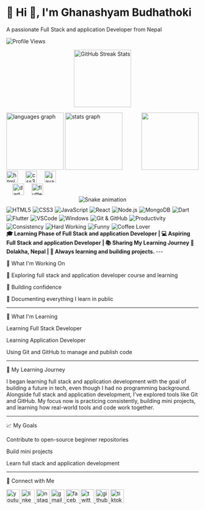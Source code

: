  # 💫 Hi 👋, I'm Ghanashyam Budhathoki
A passionate Full Stack and application Developer from Nepal





<img src="https://komarev.com/ghpvc/?username=ghanashyambudhathoki01&style=plastic&color=blueviolet" alt="Profile Views"/>  
<p align="center">  

<img src="https://github-readme-streak-stats.herokuapp.com/?user=ghanashyambudhathoki01&theme=dracula&hide_border=false&hide_total=true" height="150" alt="GitHub Streak Stats" />  

</p>    <!-- Top Languages -->    <img src="https://github-readme-stats.vercel.app/api/top-langs?username=ghanashyambudhathoki01&locale=en&hide_title=false&layout=compact&card_width=320&langs_count=5&theme=dracula&hide_border=false" height="150" alt="languages graph" />  </div> 

  <img src="https://github-readme-stats.vercel.app/api?username=ghanashyambudhathoki01&show_icons=true&count_private=true&include_all_commits=true&theme=dracula&hide_border=false" height="150" alt="stats graph" /> 

<img align="right" height="150" src="https://camo.githubusercontent.com/2366b34bb903c09617990fb5fff4622f3e941349e846ddb7e73df872a9d21233/68747470733a2f2f63646e2e6472696262626c652e636f6d2f75736572732f3733303730332f73637265656e73686f74732f363538313234332f6176656e746f2e676966" />  

<div align="left">  
  <img src="https://cdn.jsdelivr.net/gh/devicons/devicon/icons/html5/html5-original.svg" height="30" alt="html5 logo" />  
  <img width="12" />  
  <img src="https://cdn.jsdelivr.net/gh/devicons/devicon/icons/css3/css3-original.svg" height="30" alt="css3 logo" />  
  <img width="12" />  
  <img src="https://cdn.jsdelivr.net/gh/devicons/devicon/icons/javascript/javascript-original.svg" height="30" alt="javascript logo" />  
  <div align="left">  
<img width="12" />  
  <img src="https://cdn.jsdelivr.net/gh/devicons/devicon/icons/dart/dart-original.svg" height="30" alt="dart logo" />  
  <img width="12" />  
  <img src="https://cdn.jsdelivr.net/gh/devicons/devicon/icons/flutter/flutter-original.svg" height="30" alt="flutter logo" />  </div>  </div>  

<!-- Snake Game Repo View -->  <div align="center">  
  <img src="https://profile-readme-generator.com/assets/snake.svg" alt="Snake animation" />  
</div>  <div style="display: flex; flex-wrap: wrap; gap: 5px; align-items: center; margin-top: 10px;">    <!-- Tech Stack -->    <img src="https://img.shields.io/badge/HTML5-E34F26?style=for-the-badge&logo=html5&logoColor=white" alt="HTML5">  
  <img src="https://img.shields.io/badge/CSS3-1572B6?style=for-the-badge&logo=css3&logoColor=white" alt="CSS3">  
  <img src="https://img.shields.io/badge/JavaScript-F7DF1E?style=for-the-badge&logo=javascript&logoColor=black" alt="JavaScript">  
  <img src="https://img.shields.io/badge/React-61DAFB?style=for-the-badge&logo=react&logoColor=black" alt="React">  
  <img src="https://img.shields.io/badge/Node.js-339933?style=for-the-badge&logo=node.js&logoColor=white" alt="Node.js">  
  <img src="https://img.shields.io/badge/MongoDB-47A248?style=for-the-badge&logo=mongodb&logoColor=white" alt="MongoDB">  
<img src="https://img.shields.io/badge/Dart-0175C2?style=for-the-badge&logo=dart&logoColor=white" alt="Dart">  
<img src="https://img.shields.io/badge/Flutter-02569B?style=for-the-badge&logo=flutter&logoColor=white" alt="Flutter">    <!-- Tools & Work -->    <img src="https://img.shields.io/badge/VSCode-007ACC?style=for-the-badge&logo=visual-studio-code&logoColor=white" alt="VSCode">  
  <img src="https://img.shields.io/badge/Windows-0078D6?style=for-the-badge&logo=windows&logoColor=white" alt="Windows">  
  <img src="https://img.shields.io/badge/Git-GitHub-181717?style=for-the-badge&logo=github&logoColor=white" alt="Git & GitHub">    <!-- Productivity & Personality -->    <img src="https://img.shields.io/badge/Productivity-20b2aa?style=for-the-badge&logo=notion&logoColor=white" alt="Productivity">  
  <img src="https://img.shields.io/badge/Consistency-ff6347?style=for-the-badge&logo=clockify&logoColor=white" alt="Consistency">  
  <img src="https://img.shields.io/badge/Hard_Working-ff8c00?style=for-the-badge&logo=zapier&logoColor=white" alt="Hard Working">  
  <img src="https://img.shields.io/badge/Funny-ff69b4?style=for-the-badge&logo=messenger&logoColor=white" alt="Funny">  
  <img src="https://img.shields.io/badge/Coffee-Love-6f4e37?style=for-the-badge&logo=coffeescript&logoColor=white" alt="Coffee Lover">  </div>  
<strong>  
🎓 Learning Phase of Full Stack and application Developer | 💻 Aspiring Full Stack and application Developer | 📚 Sharing My Learning Journey    
📍 Dolakha, Nepal | 🧠 Always learning and building projects.  
</strong>  
---

🚧 What I'm Working On

📘 Exploring full stack and application developer course and learning

🎯 Building confidence

🧰 Documenting everything I learn in public



---

🧠 What I'm Learning

Learning Full Stack Developer

Learning Application Developer

Using Git and GitHub to manage and publish code



---

📘 My Learning Journey

I began learning full stack and application  development with the goal of building a future in tech, even though I had no programming background.
Alongside full stack and application development, I’ve explored tools like Git and GitHub. My focus now is practicing consistently, building mini projects, and learning how real-world tools and code work together.


---

📈 My Goals

Contribute to open-source beginner repositories

Build mini projects

Learn full stack and application development



---

🔗 Connect with Me

<div align="left">  
  <!-- YouTube -->  
  <a href="https://www.youtube.com/@Decoded_By_Ghanashyam012" target="_blank">  
    <img src="https://img.shields.io/static/v1?message=YouTube&logo=youtube&color=FF0000&logoColor=white&style=for-the-badge" height="35" alt="youtube logo" />  
  </a>  
<a href="https://www.linkedin.com/in/ghanashyam-budhathoki-3a7014381?utm_source=share&utm_campaign=share_via&utm_content=profile&utm_medium=android_app" target="_blank">  
  <img src="https://img.shields.io/static/v1?message=LinkedIn&logo=linkedin&color=0A66C2&logoColor=white&style=for-the-badge" height="35" alt="linkedin logo" />  
</a>    <!-- Instagram -->    <a href="https://www.instagram.com/ghanashyam_072/" target="_blank">  
    <img src="https://img.shields.io/static/v1?message=Instagram&logo=instagram&color=E4405F&logoColor=white&style=for-the-badge" height="35" alt="instagram logo" />  
  </a>    <!-- Gmail -->    <a href="mailto:ghanashyambudhathoki03@gmail.com" target="_blank">  
    <img src="https://img.shields.io/static/v1?message=Gmail&logo=gmail&color=D14836&logoColor=white&style=for-the-badge" height="35" alt="gmail logo" />  
  </a>    <!-- Facebook -->    <a href="https://www.facebook.com/deepcore.codes" target="_blank">  
    <img src="https://img.shields.io/static/v1?message=Facebook&logo=facebook&color=1877F2&logoColor=white&style=for-the-badge" height="35" alt="facebook logo" />  
  </a>    <!-- Twitter / X -->    <a href="https://x.com/ghanashyam_072?t=66He60KVEe0fv27jO93r2Q&s=09" target="_blank">  
    <img src="https://img.shields.io/static/v1?message=Twitter&logo=twitter&color=1DA1F2&logoColor=white&style=for-the-badge" height="35" alt="twitter logo" />  
  </a>    <!-- GitHub -->    <a href="https://github.com/ghanashyambudhathoki01" target="_blank">  
    <img src="https://img.shields.io/static/v1?message=GitHub&logo=github&color=181717&logoColor=white&style=for-the-badge" height="35" alt="github logo" />  
  </a>    <!-- TikTok -->    <a href="https://tiktok.com/@samrajbudhathoki012" target="_blank">  
    <img src="https://img.shields.io/static/v1?message=TikTok&logo=tiktok&color=000000&logoColor=white&style=for-the-badge" height="35" alt="tiktok logo" />  
  </a>  
</div>  